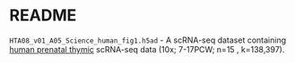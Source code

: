 # README

`HTA08_v01_A05_Science_human_fig1.h5ad` - A scRNA-seq dataset containing [human prenatal thymic](https://developmental.cellatlas.io/thymus-development) scRNA-seq data (10x; 7-17PCW; n=15 , k=138,397).
